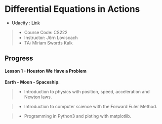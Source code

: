 # Differential Equations in Actions


* Udacity : [Link](https://www.udacity.com/course/cs222)

> * Course Code: CS222
> * Instructor: Jörn Loviscach
> * TA: Miriam Swords Kalk

 
##  Progress

#### Lesson 1 - Houston We Have a Problem

**Earth - Moon - Spaceship**.

> * Introduction to physics with position, speed, acceleration and Newton laws. 

> * Introduction to computer science with the Forward Euler Method.

> * Programming in Python3 and ploting with matplotlib.

